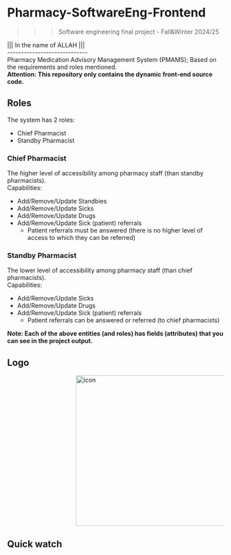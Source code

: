 ﻿# Pharmacy-SoftwareEng-Frontend
>>> Software engineering final project - Fall&Winter 2024/25

||| In the name of ALLAH ||| <br />
----------------------------- <br />
Pharmacy Medication Advisory Management System (PMAMS); Based on the requirements and roles mentioned.<br />
**Attention: This repository only contains the dynamic front-end source code.**

## Roles 

The system has 2 roles:
- Chief Pharmacist
- Standby Pharmacist

### Chief Pharmacist

The higher level of accessibility among pharmacy staff (than standby pharmacists). <br />
Capabilities:
- Add/Remove/Update Standbies
- Add/Remove/Update Sicks
- Add/Remove/Update Drugs
- Add/Remove/Update Sick (patient) referrals
  - Patient referrals must be answered (there is no higher level of access to which they can be referred)

### Standby Pharmacist

The lower level of accessibility among pharmacy staff (than chief pharmacists). <br />
Capabilities:
- Add/Remove/Update Sicks
- Add/Remove/Update Drugs
- Add/Remove/Update Sick (patient) referrals
  - Patient referrals can be answered or referred (to chief pharmacists)

**Note: Each of the above entities (and roles) has fields (attributes) that you can see in the project output.**

## Logo
<dl>
  <dd>
    <dl>
      <dd>
        <dl>
          <dd>
            <dl>
              <dd>
                <dl>
                  <img src="https://github.com/theMHD-120/Pharmacy-SoftwareEng-Frontend/blob/970e1f69cb959dd2c594acb0c2191df205c37341/Media/pharmacy-icon.png" alt="icon" width="350" margin="300px"/>
                </dl>
              </dd>
            </dl>
          </dd>
        </dl>
      </dd>
    </dl>
  </dd>
</dl>

## Quick watch 
